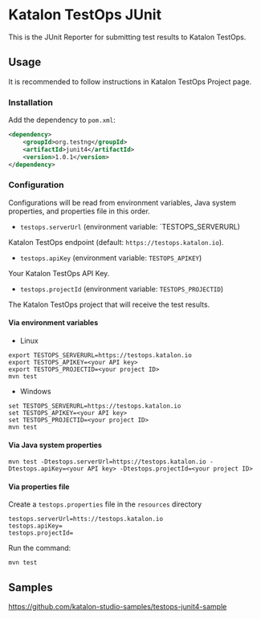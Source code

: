 # Katalon TestOps JUnit

This is the JUnit Reporter for submitting test results to Katalon TestOps.

## Usage

It is recommended to follow instructions in Katalon TestOps Project page.

### Installation

Add the dependency to `pom.xml`:

```xml
<dependency>
    <groupId>org.testng</groupId>
    <artifactId>junit4</artifactId>
    <version>1.0.1</version>
</dependency>
```

### Configuration

Configurations will be read from environment variables, Java system properties, and properties file in this order.

* `testops.serverUrl` (environment variable: `TESTOPS_SERVERURL)

Katalon TestOps endpoint (default: `https://testops.katalon.io`).

* `testops.apiKey` (environment variable: `TESTOPS_APIKEY`)

Your Katalon TestOps API Key.

* `testops.projectId` (environment variable: `TESTOPS_PROJECTID`)

The Katalon TestOps project that will receive the test results.

#### Via environment variables

* Linux

```
export TESTOPS_SERVERURL=https://testops.katalon.io
export TESTOPS_APIKEY=<your API key>
export TESTOPS_PROJECTID=<your project ID>
mvn test
```

* Windows

```
set TESTOPS_SERVERURL=https://testops.katalon.io
set TESTOPS_APIKEY=<your API key>
set TESTOPS_PROJECTID=<your project ID>
mvn test
```

#### Via Java system properties

```
mvn test -Dtestops.serverUrl=https://testops.katalon.io -Dtestops.apiKey=<your API key> -Dtestops.projectId=<your project ID>
```

#### Via properties file

Create a `testops.properties` file in the `resources` directory

```
testops.serverUrl=htts://testops.katalon.io
testops.apiKey=
testops.projectId=
```

Run the command:

```
mvn test
```

## Samples

https://github.com/katalon-studio-samples/testops-junit4-sample
